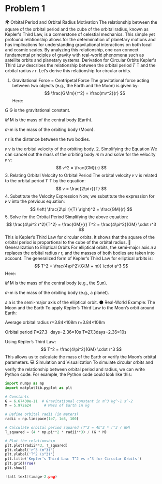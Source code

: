 # Problem 1
🌍 Orbital Period and Orbital Radius
Motivation
The relationship between the square of the orbital period and the cube of the orbital radius, known as Kepler's Third Law, is a cornerstone of celestial mechanics. This simple yet profound relationship allows for the determination of planetary motions and has implications for understanding gravitational interactions on both local and cosmic scales. By analyzing this relationship, one can connect fundamental principles of gravity with real-world phenomena such as satellite orbits and planetary systems.
Derivation for Circular Orbits
Kepler's Third Law describes the relationship between the orbital period 
𝑇
T and the orbital radius 
𝑟
r. Let’s derive this relationship for circular orbits.

1. Gravitational Force = Centripetal Force
The gravitational force acting between two objects (e.g., the Earth and the Moon) is given by:
$$
\frac{GMm}{r^2} = \frac{mv^2}{r}
$$
Here:

𝐺
G is the gravitational constant.

𝑀
M is the mass of the central body (Earth).

𝑚
m is the mass of the orbiting body (Moon).

𝑟
r is the distance between the two bodies.

𝑣
v is the orbital velocity of the orbiting body.
2. Simplifying the Equation
We can cancel out the mass of the orbiting body 
𝑚
m and solve for the velocity 
𝑣
v:
$$
v^2 = \frac{GM}{r}
$$
3. Relating Orbital Velocity to Orbital Period
The orbital velocity 
𝑣
v is related to the orbital period 
𝑇
T by the equation:
$$
v = \frac{2\pi r}{T}
$$
4. Substitute the Velocity Expression
Now, we substitute the expression for 
𝑣
v into the previous equation:
$$
\left( \frac{2\pi r}{T} \right)^2 = \frac{GM}{r}
$$
5. Solve for the Orbital Period
Simplifying the above equation:
$$
\frac{4\pi^2 r^2}{T^2} = \frac{GM}{r}
T^2 = \frac{4\pi^2}{GM} \cdot r^3
$$
This is Kepler’s Third Law for circular orbits. It shows that the square of the orbital period is proportional to the cube of the orbital radius.
🌌 Generalization to Elliptical Orbits
For elliptical orbits, the semi-major axis 
𝑎
a replaces the orbital radius 
𝑟
r, and the masses of both bodies are taken into account. The generalized form of Kepler's Third Law for elliptical orbits is:
$$
T^2 = \frac{4\pi^2}{G(M + m)} \cdot a^3
$$
Here:

𝑀
M is the mass of the central body (e.g., the Sun).

𝑚
m is the mass of the orbiting body (e.g., a planet).

𝑎
a is the semi-major axis of the elliptical orbit.
🌑 Real-World Example: The Moon and the Earth
To apply Kepler’s Third Law to the Moon’s orbit around Earth:

Average orbital radius 
𝑟=3.84×108m
r=3.84×108m

Orbital period 𝑇≈27.3
 
days=2.36×10s
T≈27.3days=2.36×10s

Using Kepler’s Third Law:
$$
T^2 = \frac{4\pi^2}{GM} \cdot r^3
$$
This allows us to calculate the mass of the Earth or verify the Moon’s orbital parameters.
💻 Simulation and Visualization
To simulate circular orbits and verify the relationship between orbital period and radius, we can write Python code. 
For example, the Python code could look like this:
```python
import numpy as np
import matplotlib.pyplot as plt

# Constants
G = 6.67430e-11  # Gravitational constant in m^3 kg^-1 s^-2
M = 5.972e24      # Mass of Earth in kg

# Define orbital radii (in meters)
radii = np.linspace(1e7, 1e8, 100)

# Calculate orbital period squared (T^2 = 4π^2 * r^3 / GM)
T_squared = (4 * np.pi**2 * radii**3) / (G * M)

# Plot the relationship
plt.plot(radii**3, T_squared)
plt.xlabel('r^3 (m^3)')
plt.ylabel('T^2 (s^2)')
plt.title('Kepler’s Third Law: T^2 vs r^3 for Circular Orbits')
plt.grid(True)
plt.show()

![alt text](image-2.png)
